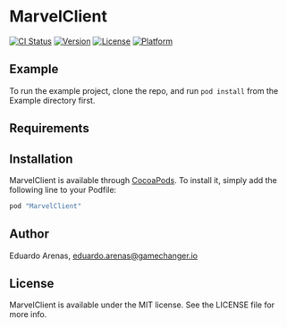 # MarvelClient

[![CI Status](http://img.shields.io/travis/eduarenas80/MarvelClient.svg?style=flat)](https://travis-ci.org/eduarenas80/MarvelClient)
[![Version](https://img.shields.io/cocoapods/v/MarvelClient.svg?style=flat)](http://cocoapods.org/pods/MarvelClient)
[![License](https://img.shields.io/cocoapods/l/MarvelClient.svg?style=flat)](http://cocoapods.org/pods/MarvelClient)
[![Platform](https://img.shields.io/cocoapods/p/MarvelClient.svg?style=flat)](http://cocoapods.org/pods/MarvelClient)

## Example

To run the example project, clone the repo, and run `pod install` from the Example directory first.

## Requirements

## Installation

MarvelClient is available through [CocoaPods](http://cocoapods.org). To install
it, simply add the following line to your Podfile:

```ruby
pod "MarvelClient"
```

## Author

Eduardo Arenas, eduardo.arenas@gamechanger.io

## License

MarvelClient is available under the MIT license. See the LICENSE file for more info.
